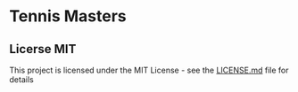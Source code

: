 # Tennis Masters

## Licerse MIT
This project is licensed under the MIT License - see the [LICENSE.md](LICENSE.md) file for details
